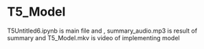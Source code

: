 # T5_Model


T5Untitled6.ipynb is main file and , summary_audio.mp3 is result of summary and T5_Model.mkv is video of implementing model
